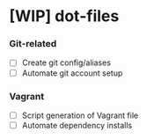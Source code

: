 # [WIP] dot-files

### Git-related
- [ ] Create git config/aliases
- [ ] Automate git account setup

### Vagrant
- [ ] Script generation of Vagrant file
- [ ] Automate dependency installs
